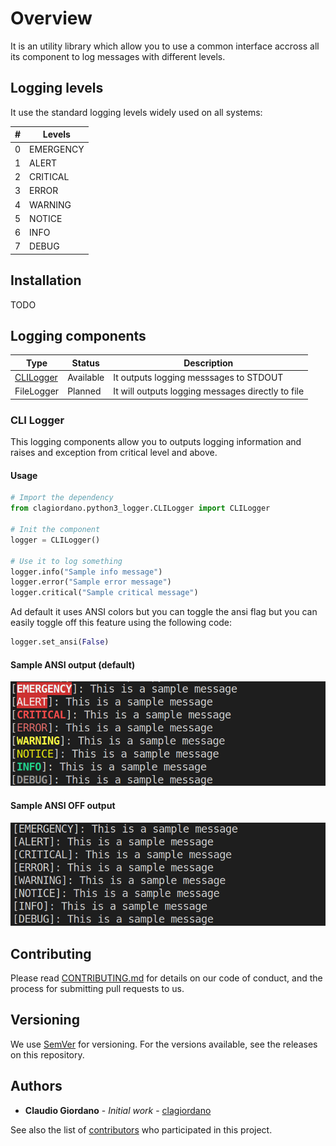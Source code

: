 # Overview

It is an utility library which allow you to use a common interface accross all its component
to log messages with different levels.

## Logging levels

It use the standard logging levels widely used on all systems:

| # | Levels |
|---|---|
| 0 | EMERGENCY |
| 1 | ALERT |
| 2 | CRITICAL |
| 3 | ERROR |
| 4 | WARNING |
| 5 | NOTICE |
| 6 | INFO |
| 7 | DEBUG |

## Installation

TODO

## Logging components

| Type | Status | Description |
|---|---|---|
| [CLILogger](#cli-logger) | Available | It outputs logging messsages to STDOUT |
| FileLogger | Planned | It will outputs logging messages directly to file |

### CLI Logger

This logging components allow you to outputs logging information and raises and exception from critical level and above.

#### Usage

```python
# Import the dependency
from clagiordano.python3_logger.CLILogger import CLILogger

# Init the component
logger = CLILogger()

# Use it to log something
logger.info("Sample info message")
logger.error("Sample error message")
logger.critical("Sample critical message")
```

Ad default it uses ANSI colors but you can toggle the ansi flag but you can easily toggle off this feature using the following code:

```python
logger.set_ansi(False)
```

#### Sample ANSI output (default)

![Sample ANSI output](docs/clilogger_ansi.png)

#### Sample ANSI OFF output

![Sample ANSI OFF output](docs/clilogger_ansi_off.png)

## Contributing

Please read [CONTRIBUTING.md](https://gist.github.com/PurpleBooth/b24679402957c63ec426) for details on our code of conduct, and the process for submitting pull requests to us.

## Versioning

We use [SemVer](http://semver.org/) for versioning. For the versions available, see the releases on this repository.

## Authors

* **Claudio Giordano** - *Initial work* - [clagiordano](https://github.com/clagiordano)

See also the list of [contributors](CONTRIBUTORS.md) who participated in this project.
